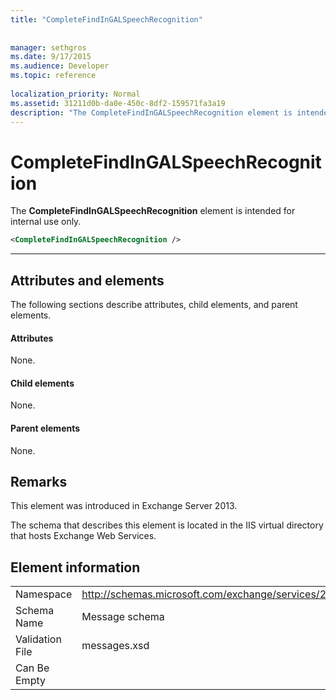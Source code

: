 ```yaml
---
title: "CompleteFindInGALSpeechRecognition"
 
 
manager: sethgros
ms.date: 9/17/2015
ms.audience: Developer
ms.topic: reference
 
localization_priority: Normal
ms.assetid: 31211d0b-da0e-450c-8df2-159571fa3a19
description: "The CompleteFindInGALSpeechRecognition element is intended for internal use only."
---
```


# CompleteFindInGALSpeechRecognition

The **CompleteFindInGALSpeechRecognition** element is intended for internal use only. 
  
```XML
<CompleteFindInGALSpeechRecognition />
```

 ****
## Attributes and elements

The following sections describe attributes, child elements, and parent elements.
  
#### Attributes

None.
  
#### Child elements

None.
  
#### Parent elements

None.
  
## Remarks

This element was introduced in Exchange Server 2013.
  
The schema that describes this element is located in the IIS virtual directory that hosts Exchange Web Services.
  
## Element information

|||
|:-----|:-----|
|Namespace  <br/> |http://schemas.microsoft.com/exchange/services/2006/messages  <br/> |
|Schema Name  <br/> |Message schema  <br/> |
|Validation File  <br/> |messages.xsd  <br/> |
|Can Be Empty  <br/> ||
   

